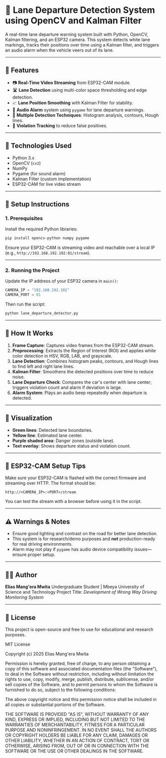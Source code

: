 # 🚗 Lane Departure Detection System using OpenCV and Kalman Filter

A real-time lane departure warning system built with Python, OpenCV, Kalman filtering, and an ESP32 camera. This system detects white lane markings, tracks their positions over time using a Kalman filter, and triggers an audio alarm when the vehicle veers out of its lane.

---

## 📌 Features

- 📷 **Real-Time Video Streaming** from ESP32-CAM module.
- 🛣️ **Lane Detection** using multi-color space thresholding and edge detection.
- 📈 **Lane Position Smoothing** with Kalman Filter for stability.
- 🚨 **Audio Alarm** system using `pygame` for lane departure warnings.
- 🧠 **Multiple Detection Techniques**: Histogram analysis, contours, Hough lines.
- 🔁 **Violation Tracking** to reduce false positives.

---

## 🧰 Technologies Used

- Python 3.x
- OpenCV (`cv2`)
- NumPy
- Pygame (for sound alarm)
- Kalman Filter (custom implementation)
- ESP32-CAM for live video stream

---

## 🔧 Setup Instructions

### 1. Prerequisites

Install the required Python libraries:

```bash
pip install opencv-python numpy pygame
````

Ensure your ESP32-CAM is streaming video and reachable over a local IP (e.g., `http://192.168.192.102:81/stream`).

---

### 2. Running the Project

Update the IP address of your ESP32 camera in `main()`:

```python
CAMERA_IP = "192.168.192.102"
CAMERA_PORT = 81
```

Then run the script:

```bash
python lane_departure_detector.py
```

---

## 🎯 How It Works

1. **Frame Capture**: Captures video frames from the ESP32-CAM stream.
2. **Preprocessing**: Extracts the Region of Interest (ROI) and applies white color detection in HSV, RGB, LAB, and grayscale.
3. **Lane Detection**: Combines histogram peaks, contours, and Hough lines to find left and right lane lines.
4. **Kalman Filter**: Smoothens the detected positions over time to reduce noise.
5. **Lane Departure Check**: Compares the car's center with lane center; triggers violation count and alarm if deviation is large.
6. **Alarm System**: Plays an audio beep repeatedly when departure is detected.

---

## 🧪 Visualization

* **Green lines**: Detected lane boundaries.
* **Yellow line**: Estimated lane center.
* **Purple shaded area**: Danger zones (outside lane).
* **Text overlay**: Shows departure status and violation count.

---

## 📸 ESP32-CAM Setup Tips

Make sure your ESP32-CAM is flashed with the correct firmware and streaming over HTTP. The format should be:

```
http://<CAMERA_IP>:<PORT>/stream
```

You can test the stream with a browser before using it in the script.

---

## ⚠️ Warnings & Notes

* Ensure good lighting and contrast on the road for better lane detection.
* This system is for research/demo purposes and **not** production-ready for real driving environments.
* Alarm may not play if `pygame` has audio device compatibility issues—ensure proper setup.

---

## 👨‍💻 Author

**Elias Mang'era Mwita**
Undergraduate Student | Mbeya University of Science and Technology
Project Title: *Development of Wrong Way Driving Monitoring System*

---

## 📄 License

This project is open-source and free to use for educational and research purposes.

MIT License

Copyright (c) 2025 Elias Mang'era Mwita

Permission is hereby granted, free of charge, to any person obtaining a copy
of this software and associated documentation files (the "Software"), to deal 
in the Software without restriction, including without limitation the rights 
to use, copy, modify, merge, publish, distribute, sublicense, and/or sell 
copies of the Software, and to permit persons to whom the Software is 
furnished to do so, subject to the following conditions:

The above copyright notice and this permission notice shall be included in 
all copies or substantial portions of the Software.

THE SOFTWARE IS PROVIDED "AS IS", WITHOUT WARRANTY OF ANY KIND, EXPRESS OR 
IMPLIED, INCLUDING BUT NOT LIMITED TO THE WARRANTIES OF MERCHANTABILITY, 
FITNESS FOR A PARTICULAR PURPOSE AND NONINFRINGEMENT. IN NO EVENT SHALL THE 
AUTHORS OR COPYRIGHT HOLDERS BE LIABLE FOR ANY CLAIM, DAMAGES OR OTHER 
LIABILITY, WHETHER IN AN ACTION OF CONTRACT, TORT OR OTHERWISE, ARISING FROM, 
OUT OF OR IN CONNECTION WITH THE SOFTWARE OR THE USE OR OTHER DEALINGS IN 
THE SOFTWARE.

